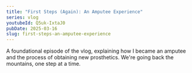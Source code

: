 ```yaml
---
title: "First Steps (Again): An Amputee Experience"
series: vlog
youtubeId: Q5uk-IxtaJ0
pubDate: 2025-03-16
slug: first-steps-an-amputee-experience
---
```

A foundational episode of the vlog, explaining how I became an amputee and the process of obtaining new prosthetics. We're going back the mountains, one step at a time.
